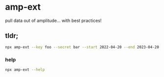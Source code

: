 # amp-ext
 pull data out of amplitude... with best practices!

## tldr;
```bash
npx amp-ext --key foo --secret bar --start 2022-04-20 --end 2023-04-20
```

### help
```bash
npx amp-ext --help
```
